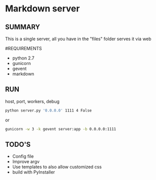 # Markdown server

## SUMMARY
This is a single server, all you have in the "files" folder serves it via web

#REQUIREMENTS

* python 2.7
* gunicorn
* gevent
* markdown

## RUN
host, port, workers, debug
```sh
python server.py '0.0.0.0' 1111 4 False
```
or
```sh
gunicorn -w 3 -k gevent server:app -b 0.0.0.0:1111
```

## TODO'S
* Config file
* Improve argv
* Use templates to also allow customized css
* build with PyInstaller